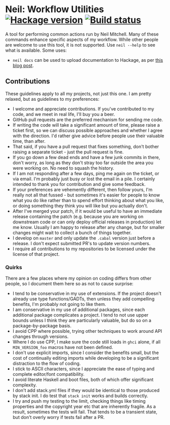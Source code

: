 # Neil: Workflow Utilities [![Hackage version](https://img.shields.io/hackage/v/neil.svg?label=Hackage)](https://hackage.haskell.org/package/neil) [![Build status](https://img.shields.io/github/workflow/status/ndmitchell/neil/ci.svg)](https://github.com/ndmitchell/neil/actions)

A tool for performing common actions run by Neil Mitchell. Many of these commands enhance specific aspects of my workflow. While other people are welcome to use this tool, it is not supported. Use `neil --help` to see what is available. Some uses:

* `neil docs` can be used to upload documentation to Hackage, as per [this blog post](http://neilmitchell.blogspot.com/2014/10/fixing-haddock-docs-on-hackage.html).

## Contributions

These guidelines apply to all my projects, not just this one. I am pretty relaxed, but as guidelines to my preferences:

* I welcome and appreciate contributions. If you've contributed to my code, and we meet in real life, I'll buy you a beer.
* GitHub pull requests are the preferred mechanism for sending me code.
* If writing the code will take a significant amount of time, please raise a ticket first, so we can discuss possible approaches and whether I agree with the direction. I'd rather give advice before people use their valuable time, than after.
* That said, if you have a pull request that fixes something, don't bother raising a separate ticket - just the pull request is fine.
* If you go down a few dead ends and have a few junk commits in there, don't worry, as long as they don't stray too far outside the area you were working on. No need to squash the history.
* If I am not responding after a few days, ping me again on the ticket, or via email. I'm probably just busy or lost the email in a pile. I certainly intended to thank you for contribution and give some feedback.
* If your preferences are vehemently different, then follow yours, I'm really not all that fussed - but sometimes it's easier for people to know what you do like rather than to spend effort thinking about what you like, or doing something they think you will like but you actually don't.
* After I've merged your patch, if it would be useful to have an immediate release containing the patch (e.g. because you are working on downstream code or can only deploy official releases in production) let me know. Usually I am happy to release after any change, but for smaller changes might wait to collect a bunch of things together.
* I develop on `master` and only update the `.cabal` version just before a release. I don't expect submitted PR's to update version numbers.
* I require all contributions to my repositories to be licensed under the license of that project.

### Quirks

There are a few places where my opinion on coding differs from other people, so I document them here so as not to cause surprise:

* I tend to be conservative in my use of extensions. If the project doesn't already use type functions/GADTs, then unless they add compelling benefits, I'm probably not going to like them.
* I am conservative in my use of additional packages, since each additional package complicates a project. I tend to not use upper bounds unless I think they are particularly valuable, but do so on a package-by-package basis.
* I avoid CPP where possible, trying other techniques to work around API changes through versions.
* Where I do use CPP, I make sure the code still loads in `ghci` alone, if all `MIN_VERSION_foo` macros have not been defined.
* I don't use explicit imports, since I consider the benefits small, but the cost of continually editing imports while developing to be a significant distraction to the flow of coding.
* I stick to ASCII characters, since I appreciate the ease of typing and complete editor/font compatibility.
* I avoid literate Haskell and boot files, both of which offer significant complexity.
* I don't add stack.yml files if they would be identical to those produced by stack init. I do test that `stack init` works and builds correctly.
* I try and push my testing to the limit, checking things like timing properties and the copyright year etc that are inherently fragile. As a result, sometimes the tests will fail. That tends to be a transient state, but don't overly worry if tests fail after a PR.
